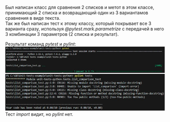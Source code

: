 Был написан класс для сравнения 2 списков и метот в этом классе, принимающий 2 списка и возвращающий один из 3 вариантамов сравнения в виде текста.\
Так же был написан тест к этому классу, который покрывает все 3 варианта сразу, используя *@pytest.mark.parametrize* с передачей в него 3 комбинации 3 параметров (2 списка и результат).

Результат команд *pytest* и *pylint*:
![alt text](pytest.JPG "Результат команды pytest")
![alt text](pylint.JPG "Результат команды pylint")
Тест *import* видит, но *pylint* нет.